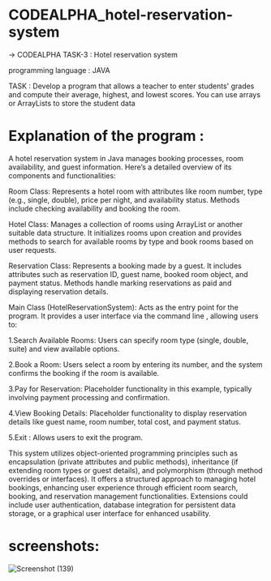 # CODEALPHA_hotel-reservation-system

->  CODEALPHA TASK-3 : Hotel reservation system 

programming language : JAVA

TASK :
Develop a program that allows a teacher to enter
students' grades and compute their average,
highest, and lowest scores. You can use arrays or
ArrayLists to store the student data

# Explanation of the program :

A hotel reservation system in Java manages booking processes, room availability, and guest information. Here’s a detailed overview of its components and functionalities:



Room Class: Represents a hotel room with attributes like room number, type (e.g., single, double), price per night, and availability status. Methods include checking availability and booking the room.



Hotel Class: Manages a collection of rooms using ArrayList or another suitable data structure. It initializes rooms upon creation and provides methods to search for available rooms by type and book rooms based on user requests.



Reservation Class: Represents a booking made by a guest. It includes attributes such as reservation ID, guest name, booked room object, and payment status. Methods handle marking reservations as paid and displaying reservation details.



Main Class (HotelReservationSystem): Acts as the entry point for the program. It provides a user interface via the command line , allowing users to:


 1.Search Available Rooms: Users can specify room type (single, double, suite) and view available options.
 
 2.Book a Room: Users select a room by entering its number, and the system confirms the booking if the room is available.
 
 3.Pay for Reservation: Placeholder functionality in this example, typically involving payment processing and confirmation.
 
 4.View Booking Details: Placeholder functionality to display reservation details like guest name, room number, total cost, and payment status.
 
 5.Exit : Allows users to exit the program.



This system utilizes object-oriented programming principles such as encapsulation (private attributes and public methods), inheritance (if extending room types or guest details), and polymorphism (through method overrides or interfaces). It offers a structured approach to managing hotel bookings, enhancing user experience through efficient room search, booking, and reservation management functionalities. Extensions could include user authentication, database integration for persistent data storage, or a graphical user interface for enhanced usability.

# screenshots:

![Screenshot (139)](https://github.com/sathwik905/CODEALPHA_hotel-reservation-system/assets/136954227/a0e7bff0-6a62-41a7-884c-c742c2a53d86)
